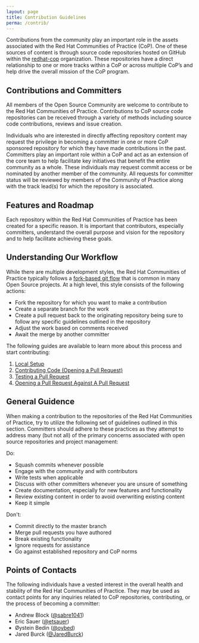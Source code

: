 ```yaml
---
layout: page
title: Contribution Guidelines
perma: /contrib/
---
```


Contributions from the community play an important role in the assets associated with the Red Hat Communities of Practice (CoP). One of these sources of content is through source code repositories hosted on GitHub within the [redhat-cop](https://github.com/redhat-cop) organization. These repositories have a direct relationship to one or more tracks within a CoP or across multiple CoP’s and help drive the overall mission of the CoP program.

## Contributions and Committers

All members of the Open Source Community are welcome to contribute to the Red Hat Communities of Practice. Contributions to CoP source code repositories can be received through a variety of methods including source code contributions, reviews and issue creation.

Individuals who are interested in directly affecting repository content may request the privilege in becoming a committer in one or more CoP sponsored repository for which they have made contributions in the past. Committers play an important role within a CoP and act as an extension of the core team to help facilitate key initiatives that benefit the entire community as a whole. These individuals may request commit access or be nominated by another member of the community. All requests for committer status will be reviewed by members of the Community of Practice along with the track lead(s) for which the repository is associated.

## Features and Roadmap

Each repository within the Red Hat Communities of Practice has been created for a specific reason. It is important that contributors, especially committers, understand the overall purpose and vision for the repository and to help facilitate achieving these goals.

## Understanding Our Workflow

While there are multiple development styles, the Red Hat Communities of Practice typically follows a [fork-based git flow](https://www.atlassian.com/git/tutorials/comparing-workflows/forking-workflow) that is common in many Open Source projects. At a high level, this style consists of the following actions:

* Fork the repository for which you want to make a contribution
* Create a separate branch for the work
* Create a pull request back to the originating repository being sure to follow any specific guidelines outlined in the repository
* Adjust the work based on comments received
* Await the merge by another committer

The following guides are available to learn more about this process and start contributing:

1. [Local Setup](./local-setup.html)
2. [Contributing Code (Opening a Pull Request)](./pr.html)
3. [Testing a Pull Request](./pr-test.html)
4. [Opening a Pull Request Against A Pull Request](./pr-against-pr.html)

## General Guidence

When making a contribution to the repositories of the Red Hat Communities of Practice, try to utilize the following set of guidelines outlined in this section. Committers should adhere to these practices as they attempt to address many (but not all) of the primary concerns associated with open source repositories and project management:

Do:

* Squash commits whenever possible
* Engage with the community and with contributors
* Write tests when applicable
* Discuss with other committers whenever you are unsure of something
* Create documentation, especially for new features and functionality
* Review existing content in order to avoid overwriting existing content
* Keep it simple

Don't:

* Commit directly to the master branch
* Merge pull requests you have authored
* Break existing functionality
* Ignore requests for assistance
* Go against established repository and CoP norms

## Points of Contacts

The following individuals have a vested interest in the overall health and stability of the Red Hat Communities of Practice. They may be used as contact points for any inquiries related to CoP repositories, contributing, or the process of becoming a committer:

* Andrew Block ([@sabre1041](https://github.com/sabre1041))
* Eric Sauer ([@etsauer](https://github.com/etsauer))
* Øystein Bedin ([@oybed](https://github.com/oybed))
* Jared Burck ([@JaredBurck](https://github.com/JaredBurck))
